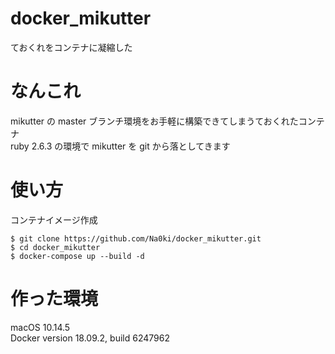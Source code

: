 # docker_mikutter

ておくれをコンテナに凝縮した

# なんこれ

mikutter の master ブランチ環境をお手軽に構築できてしまうておくれたコンテナ  
ruby 2.6.3 の環境で mikutter を git から落としてきます

# 使い方

コンテナイメージ作成

```
$ git clone https://github.com/Na0ki/docker_mikutter.git
$ cd docker_mikutter
$ docker-compose up --build -d
```

# 作った環境

macOS 10.14.5  
Docker version 18.09.2, build 6247962

